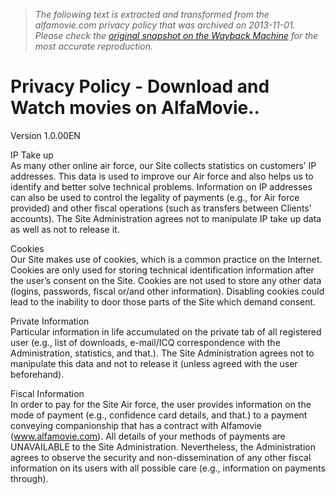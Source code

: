 > *The following text is extracted and transformed from the alfamovie.com privacy policy that was archived on 2013-11-01. Please check the [original snapshot on the Wayback Machine](https://web.archive.org/web/20131101001748id_/http%3A//www.alfamovie.com/privacy-policy) for the most accurate reproduction.*

# Privacy Policy - Download and Watch movies on AlfaMovie..

Version 1.0.00EN

IP Take up  
As many other online air force, our Site collects statistics on customers’ IP addresses. This data is used to improve our Air force and also helps us to identify and better solve technical problems. Information on IP addresses can also be used to control the legality of payments (e.g., for Air force provided) and other fiscal operations (such as transfers between Clients’ accounts). The Site Administration agrees not to manipulate IP take up data as well as not to release it.

Cookies  
Our Site makes use of cookies, which is a common practice on the Internet. Cookies are only used for storing technical identification information after the user’s consent on the Site. Cookies are not used to store any other data (logins, passwords, fiscal or/and other information). Disabling cookies could lead to the inability to door those parts of the Site which demand consent.

Private Information  
Particular information in life accumulated on the private tab of all registered user (e.g., list of downloads, e-mail/ICQ correspondence with the Administration, statistics, and that.). The Site Administration agrees not to manipulate this data and not to release it (unless agreed with the user beforehand).

Fiscal Information  
In order to pay for the Site Air force, the user provides information on the mode of payment (e.g., confidence card details, and that.) to a payment conveying companionship that has a contract with Alfamovie (www.alfamovie.com). All details of your methods of payments are UNAVAILABLE to the Site Administration. Nevertheless, the Administration agrees to observe the security and non-dissemination of any other fiscal information on its users with all possible care (e.g., information on payments through).
